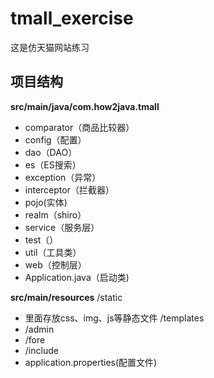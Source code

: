 # tmall_exercise
这是仿天猫网站练习
## 项目结构  
**src/main/java/com.how2java.tmall**  
- comparator（商品比较器）  
- config（配置）  
- dao（DAO）  
- es（ES搜索）  
- exception（异常）  
- interceptor（拦截器）  
- pojo(实体)  
- realm（shiro）  
- service（服务层）  
- test（）  
- util（工具类）  
- web（控制层）    
- Application.java（启动类)

**src/main/resources**
/static
- 里面存放css、img、js等静态文件
/templates
- /admin
- /fore
- /include
- application.properties(配置文件)


